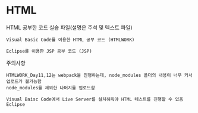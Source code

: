 # HTML 

HTML 공부한 코드 실습 파일(설명은 주석 및 텍스트 파일)

```
Visual Basic Code를 이용한 HTML 공부 코드 (HTMLWORK)
```
```
Eclipse를 이용한 JSP 공부 코드 (JSP)
```
주의사항
```
HTMLWORK_Day11,12는 webpack을 진행하는데, node_modules 폴더의 내용이 너무 커서 업로드가 불가능함  
node_modules를 제외한 나머지를 업로드함

Visual Baisc Code에서 Live Server를 설치해줘야 HTML 테스트를 진행할 수 있음
Eclipse
```
